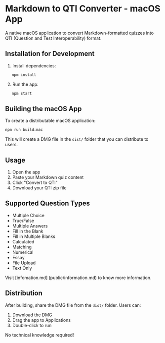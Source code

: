 # Markdown to QTI Converter - macOS App

A native macOS application to convert Markdown-formatted quizzes into QTI (Question and Test Interoperability) format.

## Installation for Development

1. Install dependencies:
```bash
   npm install
```

2. Run the app:
```bash
   npm start
```

## Building the macOS App

To create a distributable macOS application:
```bash
npm run build:mac
```

This will create a DMG file in the `dist/` folder that you can distribute to users.

## Usage

1. Open the app
2. Paste your Markdown quiz content
3. Click "Convert to QTI"
4. Download your QTI zip file

## Supported Question Types

- Multiple Choice
- True/False
- Multiple Answers
- Fill in the Blank
- Fill in Multiple Blanks
- Calculated
- Matching
- Numerical
- Essay
- File Upload
- Text Only

Visit [infomation.md] (public/information.md) to know more information.

## Distribution

After building, share the DMG file from the `dist/` folder. Users can:
1. Download the DMG
2. Drag the app to Applications
3. Double-click to run

No technical knowledge required!

